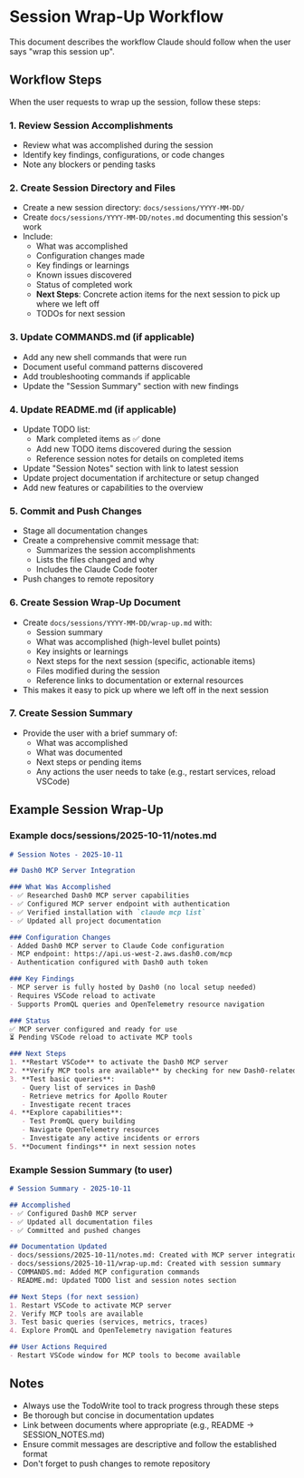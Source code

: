 # Session Wrap-Up Workflow

This document describes the workflow Claude should follow when the user says "wrap this session up".

## Workflow Steps

When the user requests to wrap up the session, follow these steps:

### 1. Review Session Accomplishments
- Review what was accomplished during the session
- Identify key findings, configurations, or code changes
- Note any blockers or pending tasks

### 2. Create Session Directory and Files
- Create a new session directory: `docs/sessions/YYYY-MM-DD/`
- Create `docs/sessions/YYYY-MM-DD/notes.md` documenting this session's work
- Include:
  - What was accomplished
  - Configuration changes made
  - Key findings or learnings
  - Known issues discovered
  - Status of completed work
  - **Next Steps**: Concrete action items for the next session to pick up where we left off
  - TODOs for next session

### 3. Update COMMANDS.md (if applicable)
- Add any new shell commands that were run
- Document useful command patterns discovered
- Add troubleshooting commands if applicable
- Update the "Session Summary" section with new findings

### 4. Update README.md (if applicable)
- Update TODO list:
  - Mark completed items as ✅ done
  - Add new TODO items discovered during the session
  - Reference session notes for details on completed items
- Update "Session Notes" section with link to latest session
- Update project documentation if architecture or setup changed
- Add new features or capabilities to the overview

### 5. Commit and Push Changes
- Stage all documentation changes
- Create a comprehensive commit message that:
  - Summarizes the session accomplishments
  - Lists the files changed and why
  - Includes the Claude Code footer
- Push changes to remote repository

### 6. Create Session Wrap-Up Document
- Create `docs/sessions/YYYY-MM-DD/wrap-up.md` with:
  - Session summary
  - What was accomplished (high-level bullet points)
  - Key insights or learnings
  - Next steps for the next session (specific, actionable items)
  - Files modified during the session
  - Reference links to documentation or external resources
- This makes it easy to pick up where we left off in the next session

### 7. Create Session Summary
- Provide the user with a brief summary of:
  - What was accomplished
  - What was documented
  - Next steps or pending items
  - Any actions the user needs to take (e.g., restart services, reload VSCode)

## Example Session Wrap-Up

### Example docs/sessions/2025-10-11/notes.md

```markdown
# Session Notes - 2025-10-11

## Dash0 MCP Server Integration

### What Was Accomplished
- ✅ Researched Dash0 MCP server capabilities
- ✅ Configured MCP server endpoint with authentication
- ✅ Verified installation with `claude mcp list`
- ✅ Updated all project documentation

### Configuration Changes
- Added Dash0 MCP server to Claude Code configuration
- MCP endpoint: https://api.us-west-2.aws.dash0.com/mcp
- Authentication configured with Dash0 auth token

### Key Findings
- MCP server is fully hosted by Dash0 (no local setup needed)
- Requires VSCode reload to activate
- Supports PromQL queries and OpenTelemetry resource navigation

### Status
✅ MCP server configured and ready for use
⏳ Pending VSCode reload to activate MCP tools

### Next Steps
1. **Restart VSCode** to activate the Dash0 MCP server
2. **Verify MCP tools are available** by checking for new Dash0-related tools in Claude Code
3. **Test basic queries**:
   - Query list of services in Dash0
   - Retrieve metrics for Apollo Router
   - Investigate recent traces
4. **Explore capabilities**:
   - Test PromQL query building
   - Navigate OpenTelemetry resources
   - Investigate any active incidents or errors
5. **Document findings** in next session notes
```

### Example Session Summary (to user)

```markdown
# Session Summary - 2025-10-11

## Accomplished
- ✅ Configured Dash0 MCP server
- ✅ Updated all documentation files
- ✅ Committed and pushed changes

## Documentation Updated
- docs/sessions/2025-10-11/notes.md: Created with MCP server integration details
- docs/sessions/2025-10-11/wrap-up.md: Created with session summary
- COMMANDS.md: Added MCP configuration commands
- README.md: Updated TODO list and session notes section

## Next Steps (for next session)
1. Restart VSCode to activate MCP server
2. Verify MCP tools are available
3. Test basic queries (services, metrics, traces)
4. Explore PromQL and OpenTelemetry navigation features

## User Actions Required
- Restart VSCode window for MCP tools to become available
```

## Notes

- Always use the TodoWrite tool to track progress through these steps
- Be thorough but concise in documentation updates
- Link between documents where appropriate (e.g., README → SESSION_NOTES.md)
- Ensure commit messages are descriptive and follow the established format
- Don't forget to push changes to remote repository
